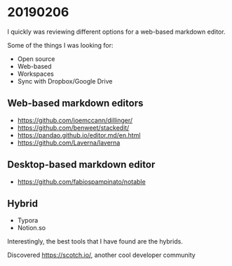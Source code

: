 # 20190206

I quickly was reviewing different options for a web-based markdown editor.

Some of the things I was looking for:

- Open source
- Web-based
- Workspaces
- Sync with Dropbox/Google Drive

## Web-based markdown editors
- https://github.com/joemccann/dillinger/
- https://github.com/benweet/stackedit/
- https://pandao.github.io/editor.md/en.html
- https://github.com/Laverna/laverna

## Desktop-based markdown editor
- https://github.com/fabiospampinato/notable

## Hybrid
- Typora
- Notion.so

Interestingly, the best tools that I have found are the hybrids.

Discovered https://scotch.io/, another cool developer community